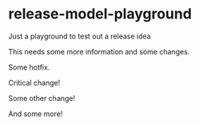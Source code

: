 # release-model-playground
Just a playground to test out a release idea

This needs some more information and some changes.

Some hotfix.

Critical change!

Some other change!

And some more!
